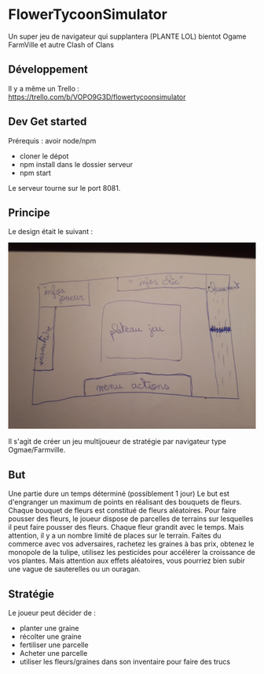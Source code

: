 # FlowerTycoonSimulator
Un super jeu de navigateur qui supplantera (PLANTE LOL) bientot Ogame FarmVille et autre Clash of Clans

## Développement

Il y a même un Trello : https://trello.com/b/VOPO9G3D/flowertycoonsimulator

## Dev Get started

Prérequis : avoir node/npm

 - cloner le dépot
 - npm install dans le dossier serveur
 - npm start 

 Le serveur tourne sur le port 8081.

## Principe

Le design était le suivant :

![design](design/design.jpg)

Il s'agit de créer un jeu multijoueur de stratégie par navigateur type Ogmae/Farmville.

## But 

Une partie dure un temps déterminé (possiblement 1 jour)
Le but est d'engranger un maximum de points en réalisant des bouquets de fleurs.
Chaque bouquet de fleurs est constitué de fleurs aléatoires.
Pour faire pousser des fleurs, le joueur dispose de parcelles de terrains sur lesquelles il peut faire pousser des fleurs. Chaque fleur grandit avec le temps.
Mais attention, il y a un nombre limité de places sur le terrain.
Faites du commerce avec vos adversaires, rachetez les graines à bas prix, obtenez le monopole de la tulipe, utilisez les pesticides pour accélérer la croissance de vos plantes. Mais attention aux effets aléatoires, vous pourriez bien subir une vague de sauterelles ou un ouragan.

## Stratégie

Le joueur peut décider de :

 - planter une graine
 - récolter une graine
 - fertiliser une parcelle 
 - Acheter une parcelle
 - utiliser les fleurs/graines dans son inventaire pour faire des trucs




